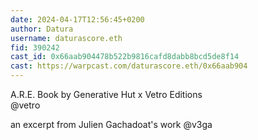 ```yaml
---
date: 2024-04-17T12:56:45+0200
author: Datura
username: daturascore.eth
fid: 390242
cast_id: 0x66aab904478b522b9816cafd8dabb8bcd5de8f14
cast: https://warpcast.com/daturascore.eth/0x66aab904
---
```

A.R.E. Book by Generative Hut x Vetro Editions   
@vetro  
  
an excerpt from Julien Gachadoat's work @v3ga  
